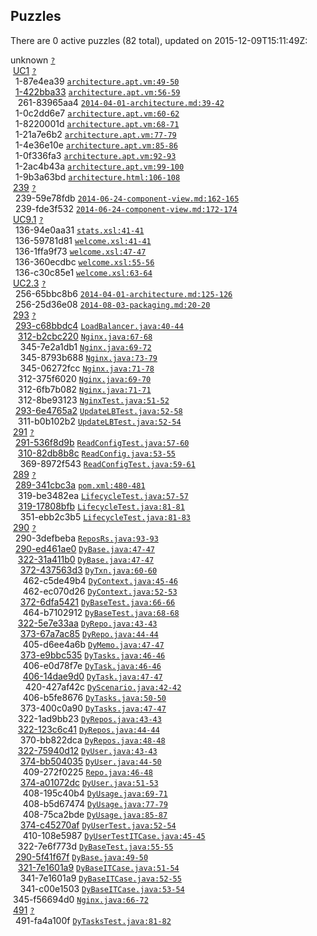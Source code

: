 ## Puzzles

There are 0 active puzzles (82 total), updated on 2015-12-09T15:11:49Z:


unknown [`?`](../blob/master/?)<br/>
&nbsp;[UC1](https://github.com/yegor256/thindeck/issues/1) [`?`](../blob/master/?)<br/>
&nbsp;&nbsp;1-87e4ea39 [`architecture.apt.vm:49-50`](../blob/master/src/site/apt/architecture.apt.vm#L49-L50)<br/>
&nbsp;&nbsp;[1-422bba33](https://github.com/yegor256/thindeck/issues/261) [`architecture.apt.vm:56-59`](../blob/master/src/site/apt/architecture.apt.vm#L56-L59)<br/>
&nbsp;&nbsp;&nbsp;261-83965aa4 [`2014-04-01-architecture.md:39-42`](../blob/master/src/jekyll/_posts/2014/apr/2014-04-01-architecture.md#L39-L42)<br/>
&nbsp;&nbsp;1-0c2dd6e7 [`architecture.apt.vm:60-62`](../blob/master/src/site/apt/architecture.apt.vm#L60-L62)<br/>
&nbsp;&nbsp;1-8220001d [`architecture.apt.vm:68-71`](../blob/master/src/site/apt/architecture.apt.vm#L68-L71)<br/>
&nbsp;&nbsp;1-21a7e6b2 [`architecture.apt.vm:77-79`](../blob/master/src/site/apt/architecture.apt.vm#L77-L79)<br/>
&nbsp;&nbsp;1-4e36e10e [`architecture.apt.vm:85-86`](../blob/master/src/site/apt/architecture.apt.vm#L85-L86)<br/>
&nbsp;&nbsp;1-0f336fa3 [`architecture.apt.vm:92-93`](../blob/master/src/site/apt/architecture.apt.vm#L92-L93)<br/>
&nbsp;&nbsp;1-2ac4b43a [`architecture.apt.vm:99-100`](../blob/master/src/site/apt/architecture.apt.vm#L99-L100)<br/>
&nbsp;&nbsp;1-9b3a63bd [`architecture.html:106-108`](../blob/master/target/site/architecture.html#L106-L108)<br/>
&nbsp;[239](https://github.com/yegor256/thindeck/issues/239) [`?`](../blob/master/?)<br/>
&nbsp;&nbsp;239-59e78fdb [`2014-06-24-component-view.md:162-165`](../blob/master/src/jekyll/_posts/2014/jun/2014-06-24-component-view.md#L162-L165)<br/>
&nbsp;&nbsp;239-fde3f532 [`2014-06-24-component-view.md:172-174`](../blob/master/src/jekyll/_posts/2014/jun/2014-06-24-component-view.md#L172-L174)<br/>
&nbsp;[UC9.1](https://github.com/yegor256/thindeck/issues/136) [`?`](../blob/master/?)<br/>
&nbsp;&nbsp;136-94e0aa31 [`stats.xsl:41-41`](../blob/master/thindeck-cockpit/src/main/webapp/xsl/stats.xsl#L41-L41)<br/>
&nbsp;&nbsp;136-59781d81 [`welcome.xsl:41-41`](../blob/master/thindeck-cockpit/src/main/webapp/xsl/welcome.xsl#L41-L41)<br/>
&nbsp;&nbsp;136-1ffa9f73 [`welcome.xsl:47-47`](../blob/master/thindeck-cockpit/src/main/webapp/xsl/welcome.xsl#L47-L47)<br/>
&nbsp;&nbsp;136-360ecdbc [`welcome.xsl:55-56`](../blob/master/thindeck-cockpit/src/main/webapp/xsl/welcome.xsl#L55-L56)<br/>
&nbsp;&nbsp;136-c30c85e1 [`welcome.xsl:63-64`](../blob/master/thindeck-cockpit/src/main/webapp/xsl/welcome.xsl#L63-L64)<br/>
&nbsp;[UC2.3](https://github.com/yegor256/thindeck/issues/256) [`?`](../blob/master/?)<br/>
&nbsp;&nbsp;256-65bbc8b6 [`2014-04-01-architecture.md:125-126`](../blob/master/src/jekyll/_posts/2014/apr/2014-04-01-architecture.md#L125-L126)<br/>
&nbsp;&nbsp;256-25d36e08 [`2014-08-03-packaging.md:20-20`](../blob/master/src/jekyll/_posts/2014/aug/2014-08-03-packaging.md#L20-L20)<br/>
&nbsp;[293](https://github.com/yegor256/thindeck/issues/293) [`?`](../blob/master/?)<br/>
&nbsp;&nbsp;[293-c68bbdc4](https://github.com/yegor256/thindeck/issues/312) [`LoadBalancer.java:40-44`](../blob/master/src/main/java/com/thindeck/steps/LoadBalancer.java#L40-L44)<br/>
&nbsp;&nbsp;&nbsp;[312-b2cbc220](https://github.com/yegor256/thindeck/issues/345) [`Nginx.java:67-68`](../blob/master/src/main/java/com/thindeck/steps/Nginx.java#L67-L68)<br/>
&nbsp;&nbsp;&nbsp;&nbsp;345-7e2a1db1 [`Nginx.java:69-72`](../blob/master/src/main/java/com/thindeck/steps/Nginx.java#L69-L72)<br/>
&nbsp;&nbsp;&nbsp;&nbsp;345-8793b688 [`Nginx.java:73-79`](../blob/master/src/main/java/com/thindeck/steps/Nginx.java#L73-L79)<br/>
&nbsp;&nbsp;&nbsp;&nbsp;345-06272fcc [`Nginx.java:71-78`](../blob/master/src/main/java/com/thindeck/steps/Nginx.java#L71-L78)<br/>
&nbsp;&nbsp;&nbsp;312-375f6020 [`Nginx.java:69-70`](../blob/master/src/main/java/com/thindeck/steps/Nginx.java#L69-L70)<br/>
&nbsp;&nbsp;&nbsp;312-6fb7b082 [`Nginx.java:71-71`](../blob/master/src/main/java/com/thindeck/steps/Nginx.java#L71-L71)<br/>
&nbsp;&nbsp;&nbsp;312-8be93123 [`NginxTest.java:51-52`](../blob/master/src/test/java/com/thindeck/steps/NginxTest.java#L51-L52)<br/>
&nbsp;&nbsp;[293-6e4765a2](https://github.com/yegor256/thindeck/issues/311) [`UpdateLBTest.java:52-58`](../blob/master/src/test/java/com/thindeck/steps/UpdateLBTest.java#L52-L58)<br/>
&nbsp;&nbsp;&nbsp;311-b0b102b2 [`UpdateLBTest.java:52-54`](../blob/master/src/test/java/com/thindeck/steps/UpdateLBTest.java#L52-L54)<br/>
&nbsp;[291](https://github.com/yegor256/thindeck/issues/291) [`?`](../blob/master/?)<br/>
&nbsp;&nbsp;[291-536f8d9b](https://github.com/yegor256/thindeck/issues/310) [`ReadConfigTest.java:57-60`](../blob/master/src/test/java/com/thindeck/steps/ReadConfigTest.java#L57-L60)<br/>
&nbsp;&nbsp;&nbsp;[310-82db8b8c](https://github.com/yegor256/thindeck/issues/369) [`ReadConfig.java:53-55`](../blob/master/src/main/java/com/thindeck/steps/ReadConfig.java#L53-L55)<br/>
&nbsp;&nbsp;&nbsp;&nbsp;369-8972f543 [`ReadConfigTest.java:59-61`](../blob/master/src/test/java/com/thindeck/steps/ReadConfigTest.java#L59-L61)<br/>
&nbsp;[289](https://github.com/yegor256/thindeck/issues/289) [`?`](../blob/master/?)<br/>
&nbsp;&nbsp;[289-341cbc3a](https://github.com/yegor256/thindeck/issues/319) [`pom.xml:480-481`](../blob/master/pom.xml#L480-L481)<br/>
&nbsp;&nbsp;&nbsp;319-be3482ea [`LifecycleTest.java:57-57`](../blob/master/src/test/java/com/thindeck/life/LifecycleTest.java#L57-L57)<br/>
&nbsp;&nbsp;&nbsp;[319-17808bfb](https://github.com/yegor256/thindeck/issues/351) [`LifecycleTest.java:81-81`](../blob/master/src/test/java/com/thindeck/life/LifecycleTest.java#L81-L81)<br/>
&nbsp;&nbsp;&nbsp;&nbsp;351-ebb2c3b5 [`LifecycleTest.java:81-83`](../blob/master/src/test/java/com/thindeck/life/LifecycleTest.java#L81-L83)<br/>
&nbsp;[290](https://github.com/yegor256/thindeck/issues/290) [`?`](../blob/master/?)<br/>
&nbsp;&nbsp;290-3defbeba [`ReposRs.java:93-93`](../blob/master/src/main/java/com/thindeck/cockpit/ReposRs.java#L93-L93)<br/>
&nbsp;&nbsp;[290-ed461ae0](https://github.com/yegor256/thindeck/issues/322) [`DyBase.java:47-47`](../blob/master/src/main/java/com/thindeck/dynamo/DyBase.java#L47-L47)<br/>
&nbsp;&nbsp;&nbsp;[322-31a411b0](https://github.com/yegor256/thindeck/issues/372) [`DyBase.java:47-47`](../blob/master/src/main/java/com/thindeck/dynamo/DyBase.java#L47-L47)<br/>
&nbsp;&nbsp;&nbsp;&nbsp;[372-437563d3](https://github.com/yegor256/thindeck/issues/462) [`DyTxn.java:60-60`](../blob/master/src/main/java/com/thindeck/dynamo/DyTxn.java#L60-L60)<br/>
&nbsp;&nbsp;&nbsp;&nbsp;&nbsp;462-c5de49b4 [`DyContext.java:45-46`](../blob/master/src/main/java/com/thindeck/dynamo/DyContext.java#L45-L46)<br/>
&nbsp;&nbsp;&nbsp;&nbsp;&nbsp;462-ec070d26 [`DyContext.java:52-53`](../blob/master/src/main/java/com/thindeck/dynamo/DyContext.java#L52-L53)<br/>
&nbsp;&nbsp;&nbsp;&nbsp;[372-6dfa5421](https://github.com/yegor256/thindeck/issues/464) [`DyBaseTest.java:66-66`](../blob/master/src/test/java/com/thindeck/dynamo/DyBaseTest.java#L66-L66)<br/>
&nbsp;&nbsp;&nbsp;&nbsp;&nbsp;464-b7102912 [`DyBaseTest.java:68-68`](../blob/master/src/test/java/com/thindeck/dynamo/DyBaseTest.java#L68-L68)<br/>
&nbsp;&nbsp;&nbsp;[322-5e7e33aa](https://github.com/yegor256/thindeck/issues/373) [`DyRepo.java:43-43`](../blob/master/src/main/java/com/thindeck/dynamo/DyRepo.java#L43-L43)<br/>
&nbsp;&nbsp;&nbsp;&nbsp;[373-67a7ac85](https://github.com/yegor256/thindeck/issues/405) [`DyRepo.java:44-44`](../blob/master/src/main/java/com/thindeck/dynamo/DyRepo.java#L44-L44)<br/>
&nbsp;&nbsp;&nbsp;&nbsp;&nbsp;405-d6ee4a6b [`DyMemo.java:47-47`](../blob/master/src/main/java/com/thindeck/dynamo/DyMemo.java#L47-L47)<br/>
&nbsp;&nbsp;&nbsp;&nbsp;[373-e9bbc535](https://github.com/yegor256/thindeck/issues/406) [`DyTasks.java:46-46`](../blob/master/src/main/java/com/thindeck/dynamo/DyTasks.java#L46-L46)<br/>
&nbsp;&nbsp;&nbsp;&nbsp;&nbsp;406-e0d78f7e [`DyTask.java:46-46`](../blob/master/src/main/java/com/thindeck/dynamo/DyTask.java#L46-L46)<br/>
&nbsp;&nbsp;&nbsp;&nbsp;&nbsp;[406-14dae9d0](https://github.com/yegor256/thindeck/issues/420) [`DyTask.java:47-47`](../blob/master/src/main/java/com/thindeck/dynamo/DyTask.java#L47-L47)<br/>
&nbsp;&nbsp;&nbsp;&nbsp;&nbsp;&nbsp;420-427af42c [`DyScenario.java:42-42`](../blob/master/src/main/java/com/thindeck/dynamo/DyScenario.java#L42-L42)<br/>
&nbsp;&nbsp;&nbsp;&nbsp;&nbsp;406-b5fe8676 [`DyTasks.java:50-50`](../blob/master/src/main/java/com/thindeck/dynamo/DyTasks.java#L50-L50)<br/>
&nbsp;&nbsp;&nbsp;&nbsp;373-400c0a90 [`DyTasks.java:47-47`](../blob/master/src/main/java/com/thindeck/dynamo/DyTasks.java#L47-L47)<br/>
&nbsp;&nbsp;&nbsp;322-1ad9bb23 [`DyRepos.java:43-43`](../blob/master/src/main/java/com/thindeck/dynamo/DyRepos.java#L43-L43)<br/>
&nbsp;&nbsp;&nbsp;[322-123c6c41](https://github.com/yegor256/thindeck/issues/370) [`DyRepos.java:44-44`](../blob/master/src/main/java/com/thindeck/dynamo/DyRepos.java#L44-L44)<br/>
&nbsp;&nbsp;&nbsp;&nbsp;370-bb822dca [`DyRepos.java:48-48`](../blob/master/src/main/java/com/thindeck/dynamo/DyRepos.java#L48-L48)<br/>
&nbsp;&nbsp;&nbsp;[322-75940d12](https://github.com/yegor256/thindeck/issues/374) [`DyUser.java:43-43`](../blob/master/src/main/java/com/thindeck/dynamo/DyUser.java#L43-L43)<br/>
&nbsp;&nbsp;&nbsp;&nbsp;[374-bb504035](https://github.com/yegor256/thindeck/issues/409) [`DyUser.java:44-50`](../blob/master/src/main/java/com/thindeck/dynamo/DyUser.java#L44-L50)<br/>
&nbsp;&nbsp;&nbsp;&nbsp;&nbsp;409-272f0225 [`Repo.java:46-48`](../blob/master/src/main/java/com/thindeck/api/Repo.java#L46-L48)<br/>
&nbsp;&nbsp;&nbsp;&nbsp;[374-a01072dc](https://github.com/yegor256/thindeck/issues/408) [`DyUser.java:51-53`](../blob/master/src/main/java/com/thindeck/dynamo/DyUser.java#L51-L53)<br/>
&nbsp;&nbsp;&nbsp;&nbsp;&nbsp;408-195c40b4 [`DyUsage.java:69-71`](../blob/master/src/main/java/com/thindeck/dynamo/DyUsage.java#L69-L71)<br/>
&nbsp;&nbsp;&nbsp;&nbsp;&nbsp;408-b5d67474 [`DyUsage.java:77-79`](../blob/master/src/main/java/com/thindeck/dynamo/DyUsage.java#L77-L79)<br/>
&nbsp;&nbsp;&nbsp;&nbsp;&nbsp;408-75ca2bde [`DyUsage.java:85-87`](../blob/master/src/main/java/com/thindeck/dynamo/DyUsage.java#L85-L87)<br/>
&nbsp;&nbsp;&nbsp;&nbsp;[374-c45270af](https://github.com/yegor256/thindeck/issues/410) [`DyUserTest.java:52-54`](../blob/master/src/test/java/com/thindeck/dynamo/DyUserTest.java#L52-L54)<br/>
&nbsp;&nbsp;&nbsp;&nbsp;&nbsp;410-108e5987 [`DyUserTestITCase.java:45-45`](../blob/master/src/test/java/com/thindeck/dynamo/DyUserTestITCase.java#L45-L45)<br/>
&nbsp;&nbsp;&nbsp;322-7e6f773d [`DyBaseTest.java:55-55`](../blob/master/src/test/java/com/thindeck/dynamo/DyBaseTest.java#L55-L55)<br/>
&nbsp;&nbsp;[290-5f41f67f](https://github.com/yegor256/thindeck/issues/321) [`DyBase.java:49-50`](../blob/master/src/main/java/com/thindeck/dynamo/DyBase.java#L49-L50)<br/>
&nbsp;&nbsp;&nbsp;[321-7e1601a9](https://github.com/yegor256/thindeck/issues/341) [`DyBaseITCase.java:51-54`](../blob/master/src/test/java/dynamo/DyBaseITCase.java#L51-L54)<br/>
&nbsp;&nbsp;&nbsp;&nbsp;341-7e1601a9 [`DyBaseITCase.java:52-55`](../blob/master/src/test/java/dynamo/DyBaseITCase.java#L52-L55)<br/>
&nbsp;&nbsp;&nbsp;&nbsp;341-c00e1503 [`DyBaseITCase.java:53-54`](../blob/master/src/test/java/dynamo/DyBaseITCase.java#L53-L54)<br/>
&nbsp;345-f56694d0 [`Nginx.java:66-72`](../blob/master/src/main/java/com/thindeck/steps/Nginx.java#L66-L72)<br/>
&nbsp;[491](https://github.com/yegor256/thindeck/issues/491) [`?`](../blob/master/?)<br/>
&nbsp;&nbsp;491-fa4a100f [`DyTasksTest.java:81-82`](../blob/master/src/test/java/com/thindeck/dynamo/DyTasksTest.java#L81-L82)<br/>